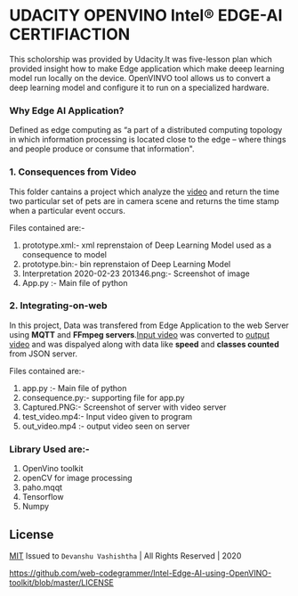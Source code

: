 
# UDACITY OPENVINO Intel® EDGE-AI CERTIFIACTION

 This scholorship was provided by Udacity.It was five-lesson plan which provided insight how to make Edge application which make deeep learning model run locally on the device. OpenVINVO tool allows us to convert a deep learning model and configure it to run on a specialized hardware.

### Why Edge AI Application?
Defined as edge computing as “a part of a distributed computing topology in which information processing is located close to the edge – where things and people produce or consume that information".

###  1. Consequences from Video
This folder cantains a project which analyze the [video](https://github.com/web-codegrammer/Intel-Edge-AI-using-OpenVINO-toolkit/blob/master/consequences%20from%20video/pets.mp4) and return the time two particular set of pets are in camera scene and returns the time stamp when a particular event occurs.

Files contained are:-
1. prototype.xml:- xml reprenstaion of Deep Learning Model used as a consequence to model
1. prototype.bin:- bin reprenstaion of Deep Learning Model
1. Interpretation 2020-02-23 201346.png:- Screenshot of image
1. App.py :- Main file of python
 

###  2. Integrating-on-web
In this project, Data was transfered from Edge Application to the web Server using **MQTT** and **FFmpeg servers**.[Input video](https://github.com/web-codegrammer/Intel-Edge-AI-using-OpenVINO-toolkit/blob/master/consequences-on%20-web/test_video.mp4)  was converted to [output video](https://github.com/web-codegrammer/Intel-Edge-AI-using-OpenVINO-toolkit/blob/master/consequences-on%20-web/out_video.mp4) and was dispalyed along with data like **speed** and **classes counted** from JSON server.


Files contained are:-
1. app.py :- Main file of python
1. consequence.py:- supporting file for app.py
1. Captured.PNG:- Screenshot of server with video server
1. test_video.mp4:- Input video given to program
1. out_video.mp4 :- output video seen on server


### Library Used are:-
1. OpenVino toolkit 
1. openCV for image processing
1. paho.mqqt
1. Tensorflow
1. Numpy

## License 
[MIT](https://github.com/web-codegrammer/Intel-Edge-AI-using-OpenVINO-toolkit/blob/master/LICENSE)
Issued to ```Devanshu Vashishtha``` | All Rights Reserved | 2020

https://github.com/web-codegrammer/Intel-Edge-AI-using-OpenVINO-toolkit/blob/master/LICENSE

